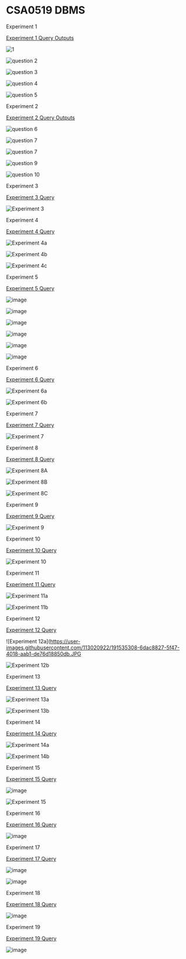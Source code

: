 # CSA0519 DBMS
Experiment 1

[Experiment 1 Query Outputs](https://github.com/Sarabeshwaran/CSA0519/blob/main/Experiment%201)

![1](https://user-images.githubusercontent.com/113020922/191171013-481f23d2-b676-40d4-978d-69a38ff22932.JPG)

![question 2](https://user-images.githubusercontent.com/113020922/191171342-60d58ae2-c59a-46dc-8d8f-c653167d6096.JPG)

![question 3](https://user-images.githubusercontent.com/113020922/191171593-8c69706b-ba5f-4bc8-95e9-9f707d03273d.JPG)

![question 4](https://user-images.githubusercontent.com/113020922/191171811-f9ff215d-e66f-4dbf-992e-66d2d2ee3a6c.JPG)

![question 5](https://user-images.githubusercontent.com/113020922/191172163-02c2b789-597c-49e4-b662-358bd86a167b.JPG)

Experiment 2 

[Experiment 2 Query Outputs](https://github.com/Sarabeshwaran/CSA0519/blob/main/Experiment%202)

![question 6](https://user-images.githubusercontent.com/113020922/191196950-6fac4831-80b6-4782-989d-39425bdbea2c.JPG)

![question 7](https://user-images.githubusercontent.com/113020922/191197567-9651021a-deb4-4973-9a5b-bd03a8790299.JPG)

![question 7](https://user-images.githubusercontent.com/113020922/191197567-9651021a-deb4-4973-9a5b-bd03a8790299.JPG)

![question 9](https://user-images.githubusercontent.com/113020922/191210027-578c907e-75f8-4f7f-b3df-cace917ca988.JPG)

![question 10](https://user-images.githubusercontent.com/113020922/191210813-2f7df998-be48-4073-8f3a-b48fbf813c5f.JPG)


Experiment 3 

[Experiment 3 Query](https://github.com/Sarabeshwaran/CSA0519/blob/main/Experiment%203)

![Experiment 3](https://user-images.githubusercontent.com/113020922/191221215-5767866f-230e-4b3c-98ba-858bb9019732.JPG)




Experiment 4 

[Experiment 4 Query](https://github.com/Sarabeshwaran/CSA0519/blob/main/Experiment%204)

![Experiment 4a](https://user-images.githubusercontent.com/113020922/191288614-61fbd1b4-6fac-497f-8f85-28938141946c.JPG)

![Experiment 4b](https://user-images.githubusercontent.com/113020922/191288739-89547760-2057-4972-afa1-267d380672fd.JPG)

![Experiment 4c](https://user-images.githubusercontent.com/113020922/191292750-1ede2b91-adc2-4834-bddf-374be369c0e7.JPG)


Experiment 5 

[Experiment 5 Query](https://github.com/Sarabeshwaran/CSA0519/blob/main/Experiment%205)

![image](https://user-images.githubusercontent.com/113020922/191321058-a167eab8-5777-4b6c-bfc1-3f8956740086.png)

![image](https://user-images.githubusercontent.com/113020922/191321131-1af9ce19-8f95-4631-9f13-ce905dfcd5a2.png)

![image](https://user-images.githubusercontent.com/113020922/191321195-516b899d-425c-4f19-8ad1-25b0aeaf6849.png)

![image](https://user-images.githubusercontent.com/113020922/191321254-7c3bc486-58f5-40ab-b0d9-cb1d12282a6e.png)

![image](https://user-images.githubusercontent.com/113020922/191321366-1dd80cb3-10ea-4bf6-b2db-29f57f41a807.png)

![image](https://user-images.githubusercontent.com/113020922/191321522-7252cef6-ab8d-4596-b285-41dc83f5f3c8.png)


Experiment 6 

[Experiment 6 Query](https://github.com/Sarabeshwaran/CSA0519/blob/main/Experiment%206)

![Experiment 6a](https://user-images.githubusercontent.com/113020922/191322289-c8afa73e-0c45-4e87-925b-093e263b1379.JPG)

![Experiment 6b](https://user-images.githubusercontent.com/113020922/191322331-15f09cc3-2412-48f3-b873-0d5b408166c1.JPG)


Experiment 7 

[Experiment 7 Query](https://github.com/Sarabeshwaran/CSA0519/blob/main/Experiment%207)

![Experiment 7](https://user-images.githubusercontent.com/113020922/191322915-3e8c3616-57b6-48cb-9112-b21a82d2e604.JPG)

Experiment 8

[Experiment 8 Query](https://github.com/Sarabeshwaran/CSA0519/blob/main/Experiment%208)

![Experiment 8A](https://user-images.githubusercontent.com/113020922/191424192-f9ce9fa2-5c72-4833-beb9-ca46d2bdfbea.JPG)

![Experiment 8B](https://user-images.githubusercontent.com/113020922/191424229-d25be94c-8b7a-4dbb-897c-5e8bb5bcdd63.JPG)

![Experiment 8C](https://user-images.githubusercontent.com/113020922/191424290-4cd34db2-7d88-40b9-bf8d-604548e76769.JPG)


Experiment 9

[Experiment 9 Query](https://github.com/Sarabeshwaran/CSA0519/blob/main/Experiment%209)

![Experiment 9](https://user-images.githubusercontent.com/113020922/191446108-5be37c01-f737-4e71-bfeb-1cb2783a5e6b.JPG)

Experiment 10


[Experiment 10 Query](https://github.com/Sarabeshwaran/CSA0519/blob/main/Experiment%2010)

![Experiment 10](https://user-images.githubusercontent.com/113020922/191430474-d7fe3a1a-b2d5-4b0b-b8fc-65c8d827b140.JPG)

Experiment 11

[Experiment 11 Query](https://github.com/Sarabeshwaran/CSA0519/blob/main/Experiment%2011)

![Experiment 11a](https://user-images.githubusercontent.com/113020922/191534850-55a38c40-a838-4538-8620-d0508bac0b6d.JPG)

![Experiment 11b](https://user-images.githubusercontent.com/113020922/191535007-0738f967-9d73-404c-b292-7f1a6379c6d2.JPG)

Experiment 12

[Experiment 12 Query](https://github.com/Sarabeshwaran/CSA0519/blob/main/Experiment%2012)

![Experiment 12a](https://user-images.githubusercontent.com/113020922/191535308-6dac8827-5f47-4018-aab1-de76d18850db.JPG

![Experiment 12b](https://user-images.githubusercontent.com/113020922/191535695-bc1c32c3-8b34-45c2-bc27-fc209fd8b138.JPG)

Experiment 13

[Experiment 13 Query](https://github.com/Sarabeshwaran/CSA0519/blob/main/Experiment%2013)

![Experiment 13a](https://user-images.githubusercontent.com/113020922/191536152-420d0285-b95c-4d86-ae63-6fd8ad4e9cd6.JPG)

![Experiment 13b](https://user-images.githubusercontent.com/113020922/191536294-85c86012-ce58-44ef-a78a-d261059a061f.JPG)

Experiment 14

[Experiment 14 Query](https://github.com/Sarabeshwaran/CSA0519/blob/main/Experiment%2014)

![Experiment 14a](https://user-images.githubusercontent.com/113020922/191536475-f77be075-7964-4736-9cba-fd99f8b6f14d.JPG)

![Experiment 14b](https://user-images.githubusercontent.com/113020922/191536945-28fb7f3d-dfd5-453e-a71b-b631efaaa0c1.JPG)

Experiment 15

[Experiment 15 Query](https://github.com/Sarabeshwaran/CSA0519/blob/main/Experiment%2015)

![image](https://user-images.githubusercontent.com/113020922/191560632-88371876-d854-4ca0-8aa0-abcac9156d4c.png)

![Experiment 15](https://user-images.githubusercontent.com/113020922/191560742-7174745e-6bb1-4d55-b931-9fd72ded88a3.JPG)

Experiment 16

[Experiment 16 Query](https://github.com/Sarabeshwaran/CSA0519/blob/main/Experiment%2016)

![image](https://user-images.githubusercontent.com/113020922/191805581-91335ea6-4ce1-4b65-adbd-59644a22f1f5.png)

Experiment 17

[Experiment 17 Query](https://github.com/Sarabeshwaran/CSA0519/blob/main/Experiment%2017)

![image](https://user-images.githubusercontent.com/113020922/191806134-0425d223-dcfa-4a11-b82d-a996c63d4c88.png)

![image](https://user-images.githubusercontent.com/113020922/191806174-d877d104-6020-4ebf-82cb-bb599ad49c7a.png)

Experiment 18

[Experiment 18 Query](https://github.com/Sarabeshwaran/CSA0519/blob/main/Experiment%2018)

![image](https://user-images.githubusercontent.com/113020922/191806382-b9f7e724-7c5b-4189-aae1-39028c6ee88f.png)

Experiment 19

[Experiment 19 Query](https://github.com/Sarabeshwaran/CSA0519/blob/main/Experiment%2019)

![image](https://user-images.githubusercontent.com/113020922/191882904-306bfb35-a7d6-455f-bc4b-fb6a7afeb923.png)





